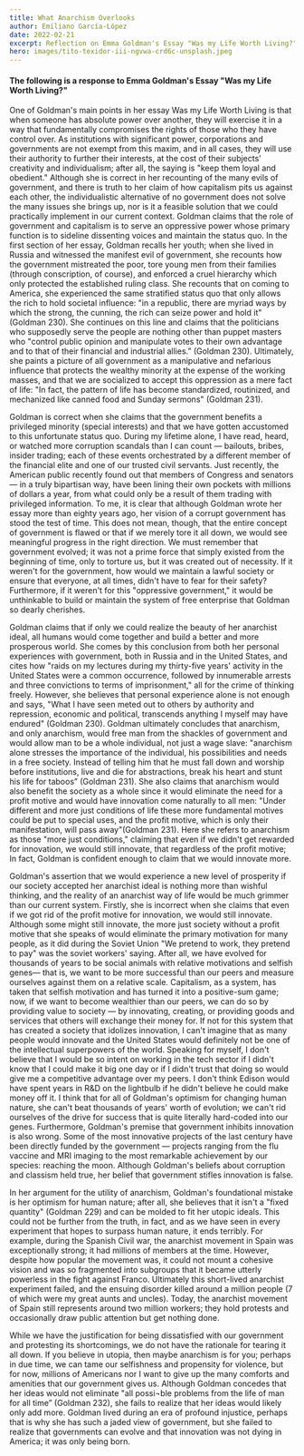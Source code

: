 ```yaml
---
title: What Anarchism Overlooks
author: Emiliano García-López
date: 2022-02-21
excerpt: Reflection on Emma Goldman's Essay "Was my Life Worth Living?"
hero: images/tito-texidor-iii-ngvwa-crd6c-unsplash.jpeg
---
```

#### The following is a response to Emma Goldman's Essay "Was my Life Worth Living?"

One of Goldman's main points in her essay Was my Life Worth Living is that when someone has absolute power over another, they will exercise it in a way that fundamentally compromises the rights of those who they have control over. As institutions with significant power, corporations and governments are not exempt from this maxim, and in all cases, they will use their authority to further their interests, at the cost of their subjects' creativity and individualism; after all, the saying is "keep them loyal and obedient." Although she is correct in her recounting of the many evils of government, and there is truth to her claim of how capitalism pits us against each other, the individualistic alternative of no government does not solve the many issues she brings up, nor is it a feasible solution that we could practically implement in our current context.
Goldman claims that the role of government and capitalism is to serve an oppressive power whose primary function is to sideline dissenting voices and maintain the status quo. In the first section of her essay, Goldman recalls her youth; when she lived in Russia and witnessed the manifest evil of government, she recounts how the government mistreated the poor, tore young men from their families (through conscription, of course), and enforced a cruel hierarchy which only protected the established ruling class. She recounts that on coming to America, she experienced the same stratified status quo that only allows the rich to hold societal influence: "in a republic, there are myriad ways by which the strong, the cunning, the rich can seize power and hold it" (Goldman 230). She continues on this line and claims that the politicians who supposedly serve the people are nothing other than puppet masters who "control public opinion and manipulate votes to their own advantage and to that of their financial and industrial allies.” (Goldman 230). Ultimately, she paints a picture of all government as a manipulative and nefarious influence that protects the wealthy minority at the expense of the working masses, and that we are socialized to accept this oppression as a mere fact of life: "In fact, the pattern of life has become standardized, routinized, and mechanized like canned food and Sunday sermons" (Goldman 231).

Goldman is correct when she claims that the government benefits a privileged minority (special interests) and that we have gotten accustomed to this unfortunate status quo. During my lifetime alone, I have read, heard, or watched more corruption scandals than I can count — bailouts, bribes, insider trading; each of these events orchestrated by a different member of the financial elite and one of our trusted civil servants. Just recently, the American public recently found out that members of Congress and senators — in a truly bipartisan way, have been lining their own pockets with millions of dollars a year, from what could only be a result of them trading with privileged information. To me, it is clear that although Goldman wrote her essay more than eighty years ago, her vision of a corrupt government has stood the test of time. This does not mean, though, that the entire concept of government is flawed or that if we merely tore it all down, we would see meaningful progress in the right direction. We must remember that government evolved; it was not a prime force that simply existed from the beginning of time, only to torture us, but it was created out of necessity. If it weren't for the government, how would we maintain a lawful society or ensure that everyone, at all times, didn't have to fear for their safety? Furthermore, if it weren't for this "oppressive government," it would be unthinkable to build or maintain the system of free enterprise that Goldman so dearly cherishes. 

Goldman claims that if only we could realize the beauty of her anarchist ideal, all humans would come together and build a better and more prosperous world. She comes by this conclusion from both her personal experiences with government, both in Russia and in the United States, and cites how "raids on my lectures during my thirty-five years' activity in the United States were a common occurrence, followed by innumerable arrests and three convictions to terms of imprisonment," all for the crime of thinking freely. However, she believes that personal experience alone is not enough and says, "What I have seen meted out to others by authority and repression, economic and political, transcends anything I myself may have endured" (Goldman 230). Goldman ultimately concludes that anarchism, and only anarchism, would free man from the shackles of government and would allow man to be a whole individual, not just a wage slave: "anarchism alone stresses the importance of the individual, his possibilities and needs in a free society. Instead of telling him that he must fall down and worship before institutions, live and die for abstractions, break his heart and stunt his life for taboos” (Goldman 231). She also claims that anarchism would also benefit the society as a whole since it would eliminate the need for a profit motive and would have innovation come naturally to all men: "Under different and more just conditions of life these more fundamental motives could be put to special uses, and the profit motive, which is only their manifestation, will pass away"(Goldman 231). Here she refers to anarchism as those "more just conditions," claiming that even if we didn't get rewarded for innovation, we would still innovate, that regardless of the profit motive; In fact, Goldman is confident enough to claim that we would innovate more. 

Goldman's assertion that we would experience a new level of prosperity if our society accepted her anarchist ideal is nothing more than wishful thinking, and the reality of an anarchist way of life would be much grimmer than our current system. Firstly, she is incorrect when she claims that even if we got rid of the profit motive for innovation, we would still innovate. Although some might still innovate, the more just society without a profit motive that she speaks of would eliminate the primary motivation for many people, as it did during the Soviet Union "We pretend to work, they pretend to pay" was the soviet workers' saying. After all, we have evolved for thousands of years to be social animals with relative motivations and selfish genes— that is, we want to be more successful than our peers and measure ourselves against them on a relative scale. Capitalism, as a system, has taken that selfish motivation and has turned it into a positive-sum game; now, if we want to become wealthier than our peers, we can do so by providing value to society — by innovating, creating, or providing goods and services that others will exchange their money for. If not for this system that has created a society that idolizes innovation, I can't imagine that as many people would innovate and the United States would definitely not be one of the intellectual superpowers of the world. Speaking for myself, I don't believe that I would be so intent on working in the tech sector if I didn't know that I could make it big one day or if I didn't trust that doing so would give me a competitive advantage over my peers. I don't think Edison would have spent years in R&D on the lightbulb if he didn't believe he could make money off it. I think that for all of Goldman's optimism for changing human nature, she can't beat thousands of years' worth of evolution; we can't rid ourselves of the drive for success that is quite literally hard-coded into our genes. Furthermore, Goldman's premise that government inhibits innovation is also wrong. Some of the most innovative projects of the last century have been directly funded by the government — projects ranging from the flu vaccine and MRI imaging to the most remarkable achievement by our species: reaching the moon. Although Goldman's beliefs about corruption and classism held true, her belief that government stifles innovation is false. 

In her argument for the utility of anarchism, Goldman's foundational mistake is her optimism for human nature; after all, she believes that it isn't a "fixed quantity" (Goldman 229) and can be molded to fit her utopic ideals. This could not be further from the truth, in fact, and as we have seen in every experiment that hopes to surpass human nature, it ends terribly. For example, during the Spanish Civil war, the anarchist movement in Spain was exceptionally strong; it had millions of members at the time. However, despite how popular the movement was, it could not mount a cohesive vision and was so fragmented into subgroups that it became utterly powerless in the fight against Franco. Ultimately this short-lived anarchist experiment failed, and the ensuing disorder killed around a million people (7 of which were my great aunts and uncles). Today, the anarchist movement of Spain still represents around two million workers; they hold protests and occasionally draw public attention but get nothing done.

While we have the justification for being dissatisfied with our government and protesting its shortcomings, we do not have the rationale for tearing it all down. If you believe in utopia, then maybe anarchism is for you; perhaps in due time, we can tame our selfishness and propensity for violence, but for now, millions of Americans nor I want to give up the many comforts and amenities that our government gives us. Although Goldman concedes that her ideas would not eliminate "all possi¬ble problems from the life of man for all time” (Goldman 232),  she fails to realize that her ideas would likely only add more. Goldman lived during an era of profound injustice, perhaps that is why she has such a jaded view of government, but she failed to realize that governments can evolve and that innovation was not dying in America; it was only being born.